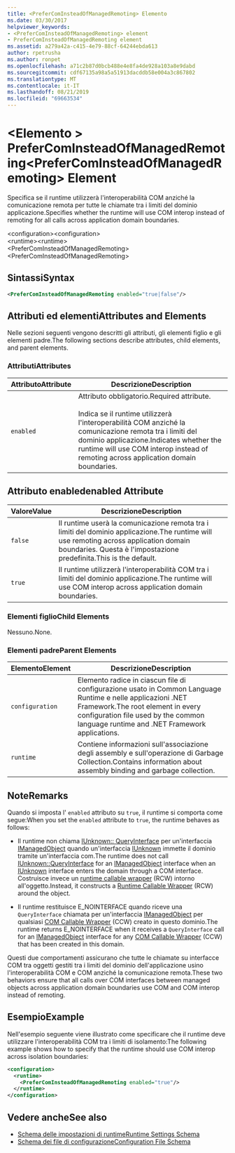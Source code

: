 ```yaml
---
title: <PreferComInsteadOfManagedRemoting> Elemento
ms.date: 03/30/2017
helpviewer_keywords:
- <PreferComInsteadOfManagedRemoting> element
- PreferComInsteadOfManagedRemoting element
ms.assetid: a279a42a-c415-4e79-88cf-64244ebda613
author: rpetrusha
ms.author: ronpet
ms.openlocfilehash: a71c2b87d0bcb488e4e8fa4de928a103a8e9dabd
ms.sourcegitcommit: cdf67135a98a5a51913dacddb58e004a3c867802
ms.translationtype: MT
ms.contentlocale: it-IT
ms.lasthandoff: 08/21/2019
ms.locfileid: "69663534"
---
```

# <a name="prefercominsteadofmanagedremoting-element"></a><span data-ttu-id="98f87-102">\<Elemento > PreferComInsteadOfManagedRemoting</span><span class="sxs-lookup"><span data-stu-id="98f87-102">\<PreferComInsteadOfManagedRemoting> Element</span></span>
<span data-ttu-id="98f87-103">Specifica se il runtime utilizzerà l'interoperabilità COM anziché la comunicazione remota per tutte le chiamate tra i limiti del dominio applicazione.</span><span class="sxs-lookup"><span data-stu-id="98f87-103">Specifies whether the runtime will use COM interop instead of remoting for all calls across application domain boundaries.</span></span>  
  
 <span data-ttu-id="98f87-104">\<configuration></span><span class="sxs-lookup"><span data-stu-id="98f87-104">\<configuration></span></span>  
<span data-ttu-id="98f87-105">\<runtime></span><span class="sxs-lookup"><span data-stu-id="98f87-105">\<runtime></span></span>  
<span data-ttu-id="98f87-106">\<PreferComInsteadOfManagedRemoting></span><span class="sxs-lookup"><span data-stu-id="98f87-106">\<PreferComInsteadOfManagedRemoting></span></span>  
  
## <a name="syntax"></a><span data-ttu-id="98f87-107">Sintassi</span><span class="sxs-lookup"><span data-stu-id="98f87-107">Syntax</span></span>  
  
```xml  
<PreferComInsteadOfManagedRemoting enabled="true|false"/>  
```  
  
## <a name="attributes-and-elements"></a><span data-ttu-id="98f87-108">Attributi ed elementi</span><span class="sxs-lookup"><span data-stu-id="98f87-108">Attributes and Elements</span></span>  
 <span data-ttu-id="98f87-109">Nelle sezioni seguenti vengono descritti gli attributi, gli elementi figlio e gli elementi padre.</span><span class="sxs-lookup"><span data-stu-id="98f87-109">The following sections describe attributes, child elements, and parent elements.</span></span>  
  
### <a name="attributes"></a><span data-ttu-id="98f87-110">Attributi</span><span class="sxs-lookup"><span data-stu-id="98f87-110">Attributes</span></span>  
  
|<span data-ttu-id="98f87-111">Attributo</span><span class="sxs-lookup"><span data-stu-id="98f87-111">Attribute</span></span>|<span data-ttu-id="98f87-112">Descrizione</span><span class="sxs-lookup"><span data-stu-id="98f87-112">Description</span></span>|  
|---------------|-----------------|  
|`enabled`|<span data-ttu-id="98f87-113">Attributo obbligatorio.</span><span class="sxs-lookup"><span data-stu-id="98f87-113">Required attribute.</span></span><br /><br /> <span data-ttu-id="98f87-114">Indica se il runtime utilizzerà l'interoperabilità COM anziché la comunicazione remota tra i limiti del dominio applicazione.</span><span class="sxs-lookup"><span data-stu-id="98f87-114">Indicates whether the runtime will use COM interop instead of remoting across application domain boundaries.</span></span>|  
  
## <a name="enabled-attribute"></a><span data-ttu-id="98f87-115">Attributo enabled</span><span class="sxs-lookup"><span data-stu-id="98f87-115">enabled Attribute</span></span>  
  
|<span data-ttu-id="98f87-116">Valore</span><span class="sxs-lookup"><span data-stu-id="98f87-116">Value</span></span>|<span data-ttu-id="98f87-117">Descrizione</span><span class="sxs-lookup"><span data-stu-id="98f87-117">Description</span></span>|  
|-----------|-----------------|  
|`false`|<span data-ttu-id="98f87-118">Il runtime userà la comunicazione remota tra i limiti del dominio applicazione.</span><span class="sxs-lookup"><span data-stu-id="98f87-118">The runtime will use remoting across application domain boundaries.</span></span> <span data-ttu-id="98f87-119">Questa è l'impostazione predefinita.</span><span class="sxs-lookup"><span data-stu-id="98f87-119">This is the default.</span></span>|  
|`true`|<span data-ttu-id="98f87-120">Il runtime utilizzerà l'interoperabilità COM tra i limiti del dominio applicazione.</span><span class="sxs-lookup"><span data-stu-id="98f87-120">The runtime will use COM interop across application domain boundaries.</span></span>|  
  
### <a name="child-elements"></a><span data-ttu-id="98f87-121">Elementi figlio</span><span class="sxs-lookup"><span data-stu-id="98f87-121">Child Elements</span></span>  
 <span data-ttu-id="98f87-122">Nessuno.</span><span class="sxs-lookup"><span data-stu-id="98f87-122">None.</span></span>  
  
### <a name="parent-elements"></a><span data-ttu-id="98f87-123">Elementi padre</span><span class="sxs-lookup"><span data-stu-id="98f87-123">Parent Elements</span></span>  
  
|<span data-ttu-id="98f87-124">Elemento</span><span class="sxs-lookup"><span data-stu-id="98f87-124">Element</span></span>|<span data-ttu-id="98f87-125">Descrizione</span><span class="sxs-lookup"><span data-stu-id="98f87-125">Description</span></span>|  
|-------------|-----------------|  
|`configuration`|<span data-ttu-id="98f87-126">Elemento radice in ciascun file di configurazione usato in Common Language Runtime e nelle applicazioni .NET Framework.</span><span class="sxs-lookup"><span data-stu-id="98f87-126">The root element in every configuration file used by the common language runtime and .NET Framework applications.</span></span>|  
|`runtime`|<span data-ttu-id="98f87-127">Contiene informazioni sull'associazione degli assembly e sull'operazione di Garbage Collection.</span><span class="sxs-lookup"><span data-stu-id="98f87-127">Contains information about assembly binding and garbage collection.</span></span>|  
  
## <a name="remarks"></a><span data-ttu-id="98f87-128">Note</span><span class="sxs-lookup"><span data-stu-id="98f87-128">Remarks</span></span>  
 <span data-ttu-id="98f87-129">Quando si imposta l' `enabled` attributo su `true`, il runtime si comporta come segue:</span><span class="sxs-lookup"><span data-stu-id="98f87-129">When you set the `enabled` attribute to `true`, the runtime behaves as follows:</span></span>  
  
- <span data-ttu-id="98f87-130">Il runtime non chiama [IUnknown:: QueryInterface](https://go.microsoft.com/fwlink/?LinkID=144867) per un'interfaccia [IManagedObject](../../../unmanaged-api/hosting/imanagedobject-interface.md) quando un'interfaccia [IUnknown](https://go.microsoft.com/fwlink/?LinkId=148003) immette il dominio tramite un'interfaccia com.</span><span class="sxs-lookup"><span data-stu-id="98f87-130">The runtime does not call [IUnknown::QueryInterface](https://go.microsoft.com/fwlink/?LinkID=144867) for an [IManagedObject](../../../unmanaged-api/hosting/imanagedobject-interface.md) interface when an [IUnknown](https://go.microsoft.com/fwlink/?LinkId=148003) interface enters the domain through a COM interface.</span></span> <span data-ttu-id="98f87-131">Costruisce invece un [runtime callable wrapper](../../../../../docs/standard/native-interop/runtime-callable-wrapper.md) (RCW) intorno all'oggetto.</span><span class="sxs-lookup"><span data-stu-id="98f87-131">Instead, it constructs a [Runtime Callable Wrapper](../../../../../docs/standard/native-interop/runtime-callable-wrapper.md) (RCW) around the object.</span></span>  
  
- <span data-ttu-id="98f87-132">Il runtime restituisce E_NOINTERFACE quando riceve una `QueryInterface` chiamata per un'interfaccia [IManagedObject](../../../unmanaged-api/hosting/imanagedobject-interface.md) per qualsiasi [COM Callable Wrapper](../../../../../docs/standard/native-interop/com-callable-wrapper.md) (CCW) creato in questo dominio.</span><span class="sxs-lookup"><span data-stu-id="98f87-132">The runtime returns E_NOINTERFACE when it receives a `QueryInterface` call for an [IManagedObject](../../../unmanaged-api/hosting/imanagedobject-interface.md) interface for any [COM Callable Wrapper](../../../../../docs/standard/native-interop/com-callable-wrapper.md) (CCW) that has been created in this domain.</span></span>  
  
 <span data-ttu-id="98f87-133">Questi due comportamenti assicurano che tutte le chiamate su interfacce COM tra oggetti gestiti tra i limiti del dominio dell'applicazione usino l'interoperabilità COM e COM anziché la comunicazione remota.</span><span class="sxs-lookup"><span data-stu-id="98f87-133">These two behaviors ensure that all calls over COM interfaces between managed objects across application domain boundaries use COM and COM interop instead of remoting.</span></span>  
  
## <a name="example"></a><span data-ttu-id="98f87-134">Esempio</span><span class="sxs-lookup"><span data-stu-id="98f87-134">Example</span></span>  
 <span data-ttu-id="98f87-135">Nell'esempio seguente viene illustrato come specificare che il runtime deve utilizzare l'interoperabilità COM tra i limiti di isolamento:</span><span class="sxs-lookup"><span data-stu-id="98f87-135">The following example shows how to specify that the runtime should use COM interop across isolation boundaries:</span></span>  
  
```xml  
<configuration>  
  <runtime>  
    <PreferComInsteadOfManagedRemoting enabled="true"/>  
  </runtime>  
</configuration>  
```  
  
## <a name="see-also"></a><span data-ttu-id="98f87-136">Vedere anche</span><span class="sxs-lookup"><span data-stu-id="98f87-136">See also</span></span>

- [<span data-ttu-id="98f87-137">Schema delle impostazioni di runtime</span><span class="sxs-lookup"><span data-stu-id="98f87-137">Runtime Settings Schema</span></span>](index.md)
- [<span data-ttu-id="98f87-138">Schema dei file di configurazione</span><span class="sxs-lookup"><span data-stu-id="98f87-138">Configuration File Schema</span></span>](../index.md)
